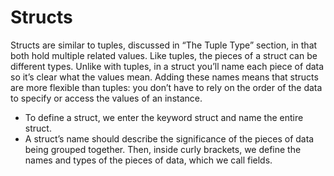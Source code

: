 # Structs
Structs are similar to tuples, discussed in “The Tuple Type” section, in that both hold
 multiple related values. Like tuples, the pieces of a struct can be different types. 
Unlike with tuples, in a struct you’ll name each piece of data so it’s clear what the 
values mean. Adding these names means that structs are more flexible than tuples: you 
don’t have to rely on the order of the data to specify or access the values of an instance.

* To define a struct, we enter the keyword struct and name the entire struct. 
* A struct’s name should describe the significance of the pieces of data being grouped
 together. Then, inside curly brackets, we define the names and types of the pieces of
 data, which we call fields.
